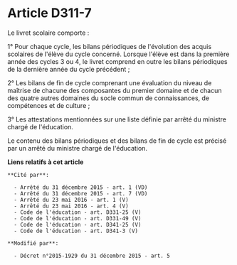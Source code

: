 # Article D311-7

Le livret scolaire comporte : 

1° Pour chaque cycle, les bilans périodiques de l'évolution des acquis scolaires de l'élève du cycle concerné. Lorsque
l'élève est dans la première année des cycles 3 ou 4, le livret comprend en outre les bilans périodiques de la dernière année
du cycle précédent ; 

2° Les bilans de fin de cycle comprenant une évaluation du niveau de maîtrise de chacune des composantes du premier domaine
et de chacun des quatre autres domaines du socle commun de connaissances, de compétences et de culture ; 

3° Les attestations mentionnées sur une liste définie par arrêté du ministre chargé de l'éducation. 

Le contenu des bilans périodiques et des bilans de fin de cycle est précisé par un arrêté du ministre chargé de l'éducation.

**Liens relatifs à cet article**

	**Cité par**:

	  - Arrêté du 31 décembre 2015 - art. 1 (VD)
	  - Arrêté du 31 décembre 2015 - art. 7 (VD)
	  - Arrêté du 23 mai 2016 - art. 1 (V)
	  - Arrêté du 23 mai 2016 - art. 4 (V)
	  - Code de l'éducation - art. D331-25 (V)
	  - Code de l'éducation - art. D331-49 (V)
	  - Code de l'éducation - art. D341-25 (V)
	  - Code de l'éducation - art. D341-3 (V)

	**Modifié par**:

	  - Décret n°2015-1929 du 31 décembre 2015 - art. 5
